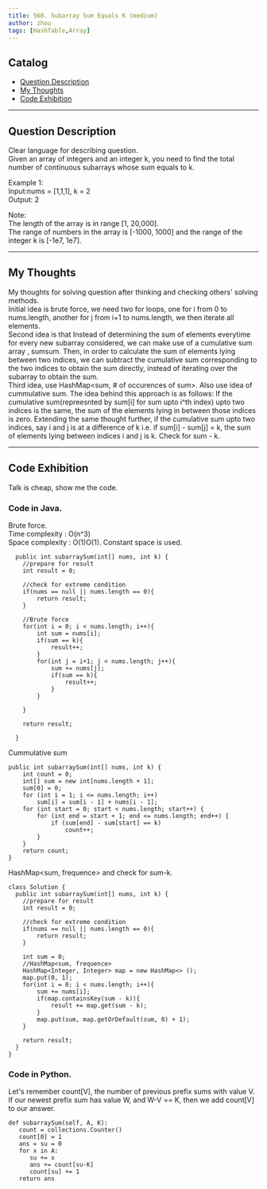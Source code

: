 ```yaml
---
title: 560. Subarray Sum Equals K (medium)                  
author: zhou      
tags: [HashTable,Array]          
---
```


       

## Catalog  
+ [Question Description](#partI)
+ [My Thoughts](#partII)
+ [Code Exhibition](#partIII)

----------------------------------

## Question Description
Clear language for describing question.    
Given an array of integers and an integer k, you need to find the total number of continuous subarrays whose sum equals to k.   

Example 1:    
Input:nums = [1,1,1], k = 2    
Output: 2     

Note:    
The length of the array is in range [1, 20,000].    
The range of numbers in the array is [-1000, 1000] and the range of the integer k is [-1e7, 1e7].     


----------------------------------

## My Thoughts
My thoughts for solving question after thinking and checking others' solving methods.        
Initial idea is brute force, we need two for loops, one for i from 0 to nums.length, another for j from i+1 to nums.length, we then iterate all elements.    
Second idea is that Instead of determining the sum of elements everytime for every new subarray considered, we can make use of a cumulative sum array , sumsum. Then, in order to calculate the sum of elements lying between two indices, we can subtract the cumulative sum corresponding to the two indices to obtain the sum directly, instead of iterating over the subarray to obtain the sum.       
Third idea, use HashMap<sum, # of occurences of sum>. Also use idea of cummulative sum. The idea behind this approach is as follows: If the cumulative sum(repreesnted by sum[i] for sum upto i^th index) upto two indices is the same, the sum of the elements lying in between those indices is zero. Extending the same thought further, if the cumulative sum upto two indices, say i and j is at a difference of k i.e. if sum[i] - sum[j] = k, the sum of elements lying between indices i and j is k. Check for sum - k.          



----------------------------------

## Code Exhibition
Talk is cheap, show me the code.    
### Code in Java.     
Brute force.    
Time complexity : O(n^3)       
Space complexity : O(1)O(1). Constant space is used.         

      public int subarraySum(int[] nums, int k) {
        //prepare for result
        int result = 0;
        
        //check for extreme condition
        if(nums == null || nums.length == 0){
            return result;
        }
        
        //Brute force
        for(int i = 0; i < nums.length; i++){
            int sum = nums[i];
            if(sum == k){
                result++;
            }
            for(int j = i+1; j < nums.length; j++){
                sum += nums[j];
                if(sum == k){
                    result++;
                }
            }
            
        }
        
        return result;
        
      }

Cummulative sum    

    public int subarraySum(int[] nums, int k) {
        int count = 0;
        int[] sum = new int[nums.length + 1];
        sum[0] = 0;
        for (int i = 1; i <= nums.length; i++)
            sum[i] = sum[i - 1] + nums[i - 1];
        for (int start = 0; start < nums.length; start++) {
            for (int end = start + 1; end <= nums.length; end++) {
                if (sum[end] - sum[start] == k)
                    count++;
            }
        }
        return count;
    }

HashMap<sum, frequence> and check for sum-k.    

    class Solution {
      public int subarraySum(int[] nums, int k) {
        //prepare for result
        int result = 0;
        
        //check for extreme condition
        if(nums == null || nums.length == 0){
            return result;
        }
        
        int sum = 0;
        //HashMap<sum, frequence>
        HashMap<Integer, Integer> map = new HashMap<> ();
        map.put(0, 1);
        for(int i = 0; i < nums.length; i++){
            sum += nums[i];
            if(map.containsKey(sum - k)){
                result += map.get(sum - k);
            }
            map.put(sum, map.getOrDefault(sum, 0) + 1);
        }
        
        return result;
      }
    }


### Code in Python.   
Let's remember count[V], the number of previous prefix sums with value V. If our newest prefix sum has value W, and W-V == K, then we add count[V] to our answer.     

    def subarraySum(self, A, K):
       count = collections.Counter()
       count[0] = 1
       ans = su = 0
       for x in A:
          su += x
          ans += count[su-K]
          count[su] += 1
       return ans



